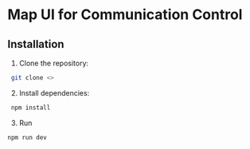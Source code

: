 # Map UI for Communication Control

## Installation

1. Clone the repository:
```bash
 git clone <>
```

2. Install dependencies:

```bash
 npm install
 ```

 3. Run

 ```bash
 npm run dev 
 ```